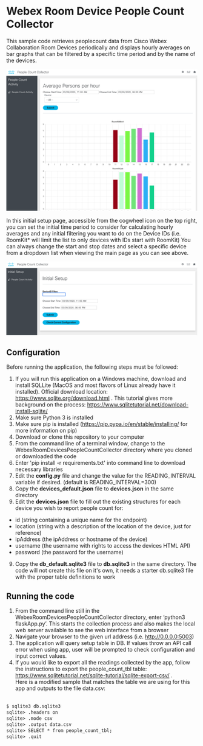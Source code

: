 # Webex Room Device People Count Collector

This sample code retrieves peoplecount data from Cisco Webex Collaboration Room Devices periodically
and displays hourly averages on bar graphs that can be filtered by a specific time period and by
the name of the devices.

![Main page](Images/PeopleCountCollector.png)

In this initial setup page, accessible from the cogwheel icon on the top right, you can set the initial time period to consider for
calculating hourly averages and any initial filtering you want to do on the Device IDs (i.e. RoomKit* will limit the list to only devices with IDs start with RoomKit)
You can always change the start and stop dates and select a specific device from a dropdown list when viewing the main page as you can see above.

![Setup](Images/CollectorSetup.png)


## Configuration

Before running the application, the following steps must be followed:

1. If you will run this application on a Windows machine, download and install SQLLite (MacOS and most flavors of Linux already have it installed). Official download location: https://www.sqlite.org/download.html  . This tutorial gives more background on the process: https://www.sqlitetutorial.net/download-install-sqlite/
2. Make sure Python 3 is installed
3. Make sure pip is installed (https://pip.pypa.io/en/stable/installing/ for more information on pip)
4. Download or clone this repository to your computer
5. From the command line of a terminal window, change to the WebexRoomDevicesPeopleCountCollector directory where you cloned or downloaded the code
6. Enter 'pip install -r requirements.txt' into command line to download necessary libraries
7. Edit the **config.py** file and change the value for the READING_INTERVAL variable if desired. (default is READING_INTERVAL=300)
8. Copy the **devices_default.json** file to **devices.json** in the same directory
9. Edit the **devices.json** file to fill out the existing structures for each device you wish to report people count for:
- id (string containing a unique name for the endpoint)
- location (string with a description of the location of the device, just for reference)
- ipAddress (the ipAddress or hostname of the device)
- username (the username with rights to access the devices HTML API)
- password (the password for the username)

9. Copy the **db_default.sqlite3** file to **db.sqlite3** in the same directory. The code will not create this file on it's own, it needs a starter db.sqlite3 file with the proper table definitions to work


## Running the code

1. From the command line still in the WebexRoomDevicesPeopleCountCollector directory, enter ‘python3 flaskApp.py’. This starts the collection process and also makes the local web server available to see the web interface from a browser
2. Navigate your browser to the given url address (i.e. http://0.0.0.0:5003)
3. The application will query setup table in DB. If values throw an API call error when using app, user will be prompted to check configuration and input correct values.
4. If you would like to export all the readings collected by the app, follow the instructions to export the people_count_tbl table: https://www.sqlitetutorial.net/sqlite-tutorial/sqlite-export-csv/ .  
Here is a modified sample that matches the table we are using for this app and outputs to the file data.csv:
```
 
$ sqlite3 db.sqlite3
sqlite> .headers on
sqlite> .mode csv
sqlite> .output data.csv
sqlite> SELECT * from people_count_tbl;
sqlite> .quit
```
